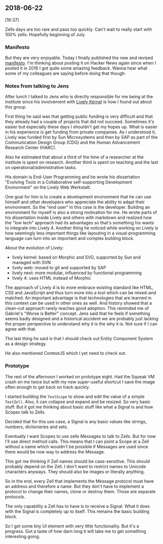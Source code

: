 ## 2018-06-22

[16:37]

Zells days are too rare and pass too quickly. Can't wait to really start with 100% zells. Hopefully beginning of July.

### Manifesto

But they are very enjoyable. Today I finally published the new and revised [manifesto]. I'm thinking about posting it on Hacker News again since when I posted it in 2016 I got quite some amazing feedback. Wanna hear what some of my colleagues are saying before doing that though.

### Notes from talking to Jens

After lunch I talked to Jens who is directly responsible for me being at the institute since his involvement with [Lively Kernel] is how I found out about this group.

First thing he said was that getting public funding is very difficult and that they already had a couple of projects that did not succeed. Sometimes it's easier but especially these days I shouldn't get my hopes up. What is easier in his experience is get funding from private companies. As I understood it, Lively was funded first by Sun Microsystems and then by SAP as part of the Communication Design Group (CDG) and the Human Advancement Research Center (HARC).

Also he estimated that about a third of the time of a researcher at the institute is spent on research. Another third is spent on teaching and the last on operational/administrative tasks.

His domain is End-User Programming and he wrote his dissertation "Evolving Tools in a Collaborative self-supporting Development Environment" on the Lively Web Werkstatt.

One goal for him is to create a development environment that he can use himself and other developers who appreciate the ability to adapt their environment. So the "end user" in this case is the developer. Building an environment for myself is also a strong motivation for me. He wrote parts of his dissertation inside Lively and others with markdown and realized how the "low tech" approach had its advantages so that's something his wants to integrate into Lively 4. Another thing he noticed while working on Lively is how seemingly less important things like layouting in a visual programming language can turn into an important and complex building block.

About the evolution of Lively:
- lively kernel: based on Morphic and SVG, supported by Sun and managed with SVN
- lively web: moved to git and supported by SAP
- lively next: more modular, influenced by functional programming
- lively 4: uses HTML instead of Morphic

The approach of Lively 4 is to more embrace existing standard like HTML, CSS and JavaScript and thus turn more into a tool which can be mixed-and matched. An important advantage is that technologies that are learned in this context can be used in other ones as well. And history showed that a clean-cut approach rarely reaches good adoption. This reminded me of Gabriel's "Worse is Better" concept. Jens said that he feels if something seems badly designed and a historical accident we are probably just lacking the proper perspective to understand why it is the why it is. Not sure if I can agree with that.

The last thing he said is that I should check out Entity Component System as a design strategy.

He also mentioned ContextJS which I yet need to check out.

### Prototype

The rest of the afternoon I worked on prototype eight. Had the Squeak VM crash on me twice but with my new super-useful shortcut I save the image often enough to get back on track quickly.

I started building the `TextScope` to show and edit the value of a simple `TextZell`. Also, it can collapse and expand and be resized. So very basic stuff. But it got me thinking about basic stuff like what a Signal is and how Scopes talk to Zells.

Decided that for this use case, a Signal is any basic values like strings, numbers, dictionaries and sets.

Eventually I want Scopes to use zells Messages to talk to Zells. But for now I'll use direct method calls. This means that I can point a Scope at a Zell without a name which wouldn't be possible if Messages are used since there would be now way to address the Message.

This got me thinking if Zell names should be case-sensitive. This should probably depend on the Zell. I don't want to restrict names to Unicode characters anyways. They should also be images or literally anything.

So in the end, every Zell that implements the Message protocol must have an address and therefore a name. But they don't have to implement a protocol to change their names, clone or destroy them. Those are separate protocols.

The only capability a Zell has to have is to receive a Signal. What it does with the Signal is completely up to itself. This remains the basic building block.

So I got some tiny UI element with very little functionality. But it's a progress. Got a taste of how darn long it will take me to get something interesting going.

[manifesto]: https://github.com/zells/core/blob/master/manifesto.md
[Lively Kernel]: https://www.lively-kernel.org/
